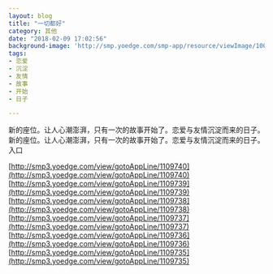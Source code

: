 ```yaml
---
layout: blog
title: "一切都好"
category: 其他
date: "2018-02-09 17:02:56"
background-image: 'http://smp.yoedge.com/smp-app/resource/viewImage/1003797appline.png'
tags:
- 恋爱
- 沉淀
- 友情
- 故事
- 开始
- 日子

---
```

新的座位。让人心潮澎湃，只有一次的故事开始了。恋爱与友情沉淀而来的日子。
新的座位。让人心潮澎湃，只有一次的故事开始了。恋爱与友情沉淀而来的日子。
入口

[http://smp3.yoedge.com/view/gotoAppLine/1109740](http://smp3.yoedge.com/view/gotoAppLine/1109740)
[http://smp3.yoedge.com/view/gotoAppLine/1109739](http://smp3.yoedge.com/view/gotoAppLine/1109739)
[http://smp3.yoedge.com/view/gotoAppLine/1109738](http://smp3.yoedge.com/view/gotoAppLine/1109738)
[http://smp3.yoedge.com/view/gotoAppLine/1109737](http://smp3.yoedge.com/view/gotoAppLine/1109737)
[http://smp3.yoedge.com/view/gotoAppLine/1109736](http://smp3.yoedge.com/view/gotoAppLine/1109736)
[http://smp3.yoedge.com/view/gotoAppLine/1109735](http://smp3.yoedge.com/view/gotoAppLine/1109735)

        
